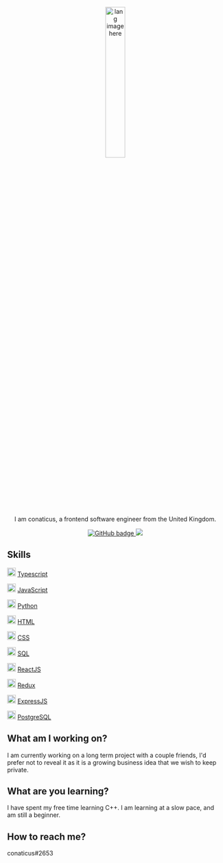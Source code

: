 <p align="center"><img width="30%" src="https://github.com/alansmathew/alansmathew/raw/master/lang.gif" alt="lang image here" /></p>

<p align="center">I am conaticus, a frontend software engineer from the United Kingdom.</p>

<p align="center">
  <a href="https://github.com/SamTheFam?tab=followers">
    <img src="https://img.shields.io/github/followers/SamTheFam?label=Followers&logo=GitHub&style=for-the-badge" alt="GitHub badge" />
  </a>
  <a href="https://youtube.com/SamTheFam?sub_confirmation=1">
    <img src="https://img.shields.io/youtube/views/OM-XUrnWH7o?label=YouTube&logo=YouTube&style=for-the-badge" />
  </a>
</p>

## Skills
<img width="20" src="https://external-content.duckduckgo.com/iu/?u=https%3A%2F%2Fupload.wikimedia.org%2Fwikipedia%2Fcommons%2Fthumb%2F4%2F4c%2FTypescript_logo_2020.svg%2F512px-Typescript_logo_2020.svg.png&f=1&nofb=1" /> [Typescript](https://www.typescriptlang.org/) 

<img width="20" src="https://external-content.duckduckgo.com/iu/?u=https%3A%2F%2Fupload.wikimedia.org%2Fwikipedia%2Fcommons%2Fthumb%2F9%2F99%2FUnofficial_JavaScript_logo_2.svg%2F1200px-Unofficial_JavaScript_logo_2.svg.png&f=1&nofb=1" /> [JavaScript](https://developer.mozilla.org/en-US/docs/Web/javascript)

<img width="20" src="https://external-content.duckduckgo.com/iu/?u=https%3A%2F%2Flogos-download.com%2Fwp-content%2Fuploads%2F2016%2F10%2FPython_logo_icon.png&f=1&nofb=1" /> [Python](https://www.python.org/)

<img width="20" src="https://external-content.duckduckgo.com/iu/?u=https%3A%2F%2Flogos-download.com%2Fwp-content%2Fuploads%2F2017%2F07%2FHTML5_badge.png&f=1&nofb=1" /> [HTML](https://www.w3schools.com/html/)

<img width="20" src="https://external-content.duckduckgo.com/iu/?u=https%3A%2F%2Fmaxcdn.icons8.com%2FShare%2Ficon%2FLogos%2Fcss31600.png&f=1&nofb=1" /> [CSS](https://www.w3schools.com/Css/)

<img width="20" src="https://external-content.duckduckgo.com/iu/?u=https%3A%2F%2Fplatform-user-uploads.s3.amazonaws.com%2Fblog%2Fcategory%2Flogo%2F60%2Fsql.png&f=1&nofb=1" /> [SQL](https://en.wikipedia.org/wiki/SQL)

<img width="20" src="https://external-content.duckduckgo.com/iu/?u=http%3A%2F%2Flogos-download.com%2Fwp-content%2Fuploads%2F2016%2F09%2FReact_logo_logotype_emblem.png&f=1&nofb=1" /> [ReactJS](https://reactjs.org/)

<img width="20" src="https://external-content.duckduckgo.com/iu/?u=https%3A%2F%2Fraw.githubusercontent.com%2Freactjs%2Fredux%2Fmaster%2Flogo%2Flogo.png&f=1&nofb=1" /> [Redux](https://redux.js.org/)

<img width="20" src="https://external-content.duckduckgo.com/iu/?u=https%3A%2F%2Fupload.wikimedia.org%2Fwikipedia%2Fcommons%2F6%2F64%2FExpressjs.png&f=1&nofb=1" /> [ExpressJS](http://expressjs.com/)

<img width="20" src="https://upload.wikimedia.org/wikipedia/commons/2/29/Postgresql_elephant.svg" /> [PostgreSQL](https://www.postgresql.org/)

## What am I working on?
I am currently working on a long term project with a couple friends, I'd prefer not to reveal it as it is a growing business idea that we wish to keep private.

## What are you learning?
I have spent my free time learning C++. I am learning at a slow pace, and am still a beginner.

## How to reach me?
conaticus#2653
